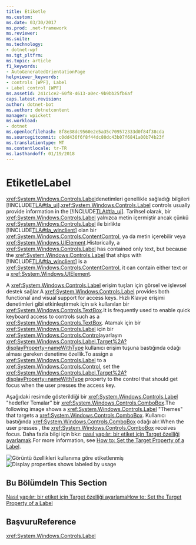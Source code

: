 ```yaml
---
title: Etiketle
ms.custom: 
ms.date: 03/30/2017
ms.prod: .net-framework
ms.reviewer: 
ms.suite: 
ms.technology:
- dotnet-wpf
ms.tgt_pltfrm: 
ms.topic: article
f1_keywords:
- AutoGeneratedOrientationPage
helpviewer_keywords:
- controls [WPF], Label
- Label control [WPF]
ms.assetid: 241c1ce2-60f8-4613-a0ec-9b9bb25fb6af
caps.latest.revision: 
author: dotnet-bot
ms.author: dotnetcontent
manager: wpickett
ms.workload:
- dotnet
ms.openlocfilehash: 8f8e38dc9560e2e5a35c709572333d0f84f38cda
ms.sourcegitcommit: c0dd436f6f8f44dc80dc43b07f6841a00b74b23f
ms.translationtype: MT
ms.contentlocale: tr-TR
ms.lasthandoff: 01/19/2018
---
```

# <a name="label"></a><span data-ttu-id="33471-102">Etiketle</span><span class="sxs-lookup"><span data-stu-id="33471-102">Label</span></span>
<span data-ttu-id="33471-103"><xref:System.Windows.Controls.Label>denetimleri genellikle sağladığı bilgileri [!INCLUDE[TLA#tla_ui](../../../../includes/tlasharptla-ui-md.md)].</span><span class="sxs-lookup"><span data-stu-id="33471-103"><xref:System.Windows.Controls.Label> controls usually provide information in the [!INCLUDE[TLA#tla_ui](../../../../includes/tlasharptla-ui-md.md)].</span></span>  <span data-ttu-id="33471-104">Tarihsel olarak, bir <xref:System.Windows.Controls.Label> yalnızca metin içermiştir ancak çünkü <xref:System.Windows.Controls.Label> ile birlikte [!INCLUDE[TLA#tla_winclient](../../../../includes/tlasharptla-winclient-md.md)] olan bir <xref:System.Windows.Controls.ContentControl>, ya da metin içerebilir veya <xref:System.Windows.UIElement>.</span><span class="sxs-lookup"><span data-stu-id="33471-104">Historically, a <xref:System.Windows.Controls.Label> has contained only text, but because the <xref:System.Windows.Controls.Label> that ships with [!INCLUDE[TLA#tla_winclient](../../../../includes/tlasharptla-winclient-md.md)] is a <xref:System.Windows.Controls.ContentControl>, it can contain either text or a <xref:System.Windows.UIElement>.</span></span>  
  
 <span data-ttu-id="33471-105">A <xref:System.Windows.Controls.Label> erişim tuşları için görsel ve işlevsel destek sağlar.</span><span class="sxs-lookup"><span data-stu-id="33471-105">A <xref:System.Windows.Controls.Label> provides both functional and visual support for access keys.</span></span> <span data-ttu-id="33471-106">Hızlı Klavye erişimi denetimleri gibi etkinleştirmek için sık kullanılan bir <xref:System.Windows.Controls.TextBox>.</span><span class="sxs-lookup"><span data-stu-id="33471-106">It is frequently used to enable quick keyboard access to controls such as a <xref:System.Windows.Controls.TextBox>.</span></span> <span data-ttu-id="33471-107">Atamak için bir <xref:System.Windows.Controls.Label> için bir <xref:System.Windows.Controls.Control>ayarlayın <xref:System.Windows.Controls.Label.Target%2A?displayProperty=nameWithType> kullanıcı erişim tuşuna bastığında odağı alması gereken denetime özellik.</span><span class="sxs-lookup"><span data-stu-id="33471-107">To assign a <xref:System.Windows.Controls.Label> to a <xref:System.Windows.Controls.Control>, set the <xref:System.Windows.Controls.Label.Target%2A?displayProperty=nameWithType> property to the control that should get focus when the user presses the access key.</span></span>  
  
 <span data-ttu-id="33471-108">Aşağıdaki resimde gösterildiği bir <xref:System.Windows.Controls.Label> "hedefler Temalar" bir <xref:System.Windows.Controls.ComboBox>.</span><span class="sxs-lookup"><span data-stu-id="33471-108">The following image shows a <xref:System.Windows.Controls.Label> "Themes" that targets a <xref:System.Windows.Controls.ComboBox>.</span></span>  <span data-ttu-id="33471-109">Kullanıcı bastığında <xref:System.Windows.Controls.ComboBox> odağı alır.</span><span class="sxs-lookup"><span data-stu-id="33471-109">When the user presses , the <xref:System.Windows.Controls.ComboBox> receives focus.</span></span>  <span data-ttu-id="33471-110">Daha fazla bilgi için bkz: [nasıl yapılır: bir etiket için Target özelliği ayarlamak](http://msdn.microsoft.com/library/b24c6977-ebcb-4855-a9bb-3fd4435af8f8).</span><span class="sxs-lookup"><span data-stu-id="33471-110">For more information, see [How to: Set the Target Property of a Label](http://msdn.microsoft.com/library/b24c6977-ebcb-4855-a9bb-3fd4435af8f8).</span></span>  
  
 <span data-ttu-id="33471-111">![Görüntü özellikleri kullanıma göre etiketlenmiş](../../../../docs/framework/wpf/controls/media/labeledby.JPG "LabeledBy")</span><span class="sxs-lookup"><span data-stu-id="33471-111">![Display properties shows labeled by usage](../../../../docs/framework/wpf/controls/media/labeledby.JPG "LabeledBy")</span></span>  
  
## <a name="in-this-section"></a><span data-ttu-id="33471-112">Bu Bölümde</span><span class="sxs-lookup"><span data-stu-id="33471-112">In This Section</span></span>  
 [<span data-ttu-id="33471-113">Nasıl yapılır: bir etiket için Target özelliği ayarlama</span><span class="sxs-lookup"><span data-stu-id="33471-113">How to: Set the Target Property of a Label</span></span>](http://msdn.microsoft.com/library/b24c6977-ebcb-4855-a9bb-3fd4435af8f8)  
  
## <a name="reference"></a><span data-ttu-id="33471-114">Başvuru</span><span class="sxs-lookup"><span data-stu-id="33471-114">Reference</span></span>  
 <xref:System.Windows.Controls.Label>
